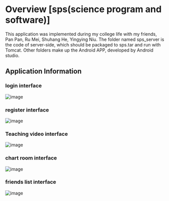 # Overview  [sps(science program and software)]
  This application was implemented during my college life with my friends, Pan Pan, Ru Mei, Shuhang He, Yingying Niu.
  The folder named sps_server is the code of server-side, which should be packaged to sps.tar and run with Tomcat. Other folders make up the Android APP, developed by Android studio.
  
## Application Information
### login interface
   ![image](https://github.com/Jamsonwan/sps/blob/master/part%20interface/log_in.jpeg)

### register interface
   ![image](https://github.com/Jamsonwan/sps/blob/master/part%20interface/register.jpg)

### Teaching video interface
   ![image](https://github.com/Jamsonwan/sps/blob/master/part%20interface/video.jpg)
   
### chart room interface
   ![image](https://github.com/Jamsonwan/sps/blob/master/part%20interface/chart_room.jpg)
   
### friends list interface
   ![image](https://github.com/Jamsonwan/sps/blob/master/part%20interface/chart_list.jpg)
